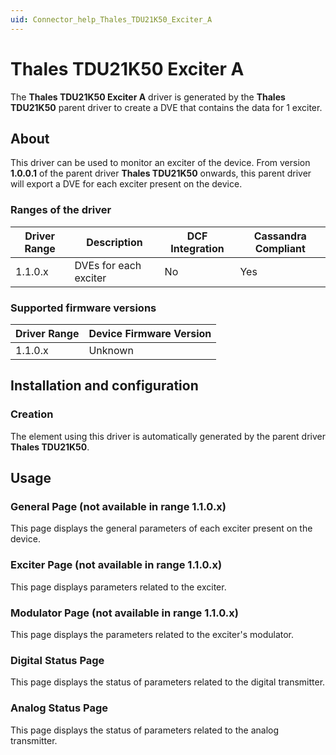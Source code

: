 ```yaml
---
uid: Connector_help_Thales_TDU21K50_Exciter_A
---
```


# Thales TDU21K50 Exciter A

The **Thales TDU21K50 Exciter A** driver is generated by the **Thales TDU21K50** parent driver to create a DVE that contains the data for 1 exciter.

## About

This driver can be used to monitor an exciter of the device. From version **1.0.0.1** of the parent driver **Thales TDU21K50** onwards, this parent driver will export a DVE for each exciter present on the device.

### Ranges of the driver

| **Driver Range** | **Description**       | **DCF Integration** | **Cassandra Compliant** |
|------------------|-----------------------|---------------------|-------------------------|
| 1.1.0.x          | DVEs for each exciter | No                  | Yes                     |

### Supported firmware versions

| **Driver Range** | **Device Firmware Version** |
|------------------|-----------------------------|
| 1.1.0.x          | Unknown                     |

## Installation and configuration

### Creation

The element using this driver is automatically generated by the parent driver **Thales TDU21K50**.

## Usage

### General Page (not available in range 1.1.0.x)

This page displays the general parameters of each exciter present on the device.

### Exciter Page (not available in range 1.1.0.x)

This page displays parameters related to the exciter.

### Modulator Page (not available in range 1.1.0.x)

This page displays the parameters related to the exciter's modulator.

### Digital Status Page

This page displays the status of parameters related to the digital transmitter.

### Analog Status Page

This page displays the status of parameters related to the analog transmitter.

